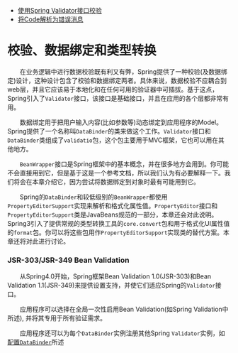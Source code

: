 * [使用Spring Validator接口校验](Validation-by-Using-Spring-Validator-Interface.md)
* [将Code解析为错误消息](Resolving-Codes2Error-Messages.md)

# 校验、数据绑定和类型转换

&emsp;&emsp;在业务逻辑中进行数据校验既有利又有弊，Spring提供了一种校验(及数据绑定)设计，这种设计包含了校验和数据绑定两者。具体来说，数据校验不应耦合到web层，并且它应该易于本地化和在任何可用的验证器中可插拔。基于这点，Spring引入了<code>Validator</code>接口，该接口是基础接口，并且在应用的各个层都非常有用。

&emsp;&emsp;数据绑定用于把用户输入内容(比如参数等)动态绑定到应用程序的Model。Spring提供了一个名称叫<code>DataBinder</code>的类来做这个工作。<code>Validator</code>接口和<code>DataBinder</code>类组成了<code>validatio</code>包，这个包主要用于MVC框架，它也可以用在其他地方。

&emsp;&emsp;<code>BeanWrapper</code>接口是Spring框架中的基本概念，并在很多地方会用到。你可能不会直接用到它，但是基于这是一个参考文档，所以我们认为有必要解释一下。我们将会在本章介绍它，因为尝试将数据绑定到对象时最有可能用到它。

&emsp;&emsp;Spring的<code>DataBinder</code>和较低级别的<code>BeanWrapper</code>都使用<code>PropertyEditorSupport</code>实现来解析和格式化属性值。<code>PropertyEditor</code>接口和<code>PropertyEditorSupport</code>类是JavaBeans规范的一部分，本章还会对此说明。Spring3引入了提供常规的类型转换工具的<code>core.convert</code>包和用于格式化UI属性值的<code>format</code>包。你可以将这些包用作<code>PropertyEditorSupport</code>实现类的替代方案。本章还将对此进行讨论。

### JSR-303/JSR-349 Bean Validation

&emsp;&emsp;从Spring4.0开始，Spring框架Bean Validation 1.0(JSR-303)和Bean Validation 1.1(JSR-349)来提供设置支持，并使它们适应Spring的<code>Validator</code>接口。<br/>

&emsp;&emsp;应用程序可以选择在全局一次性启用Bean Validation(如Spring Validation中所述), 并将其专用于所有验证需求。<br/>

&emsp;&emsp;应用程序还可以为每个<code>DataBinder</code>实例注册其他Spring <code>Validator</code>实例，如 [配置<code>DataBinder</code>](jfj.md)所述<br/>
